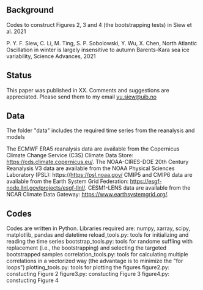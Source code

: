 Background
----------
Codes to construct Figures 2, 3 and 4 (the bootstrapping tests) in Siew et al. 2021

P. Y. F. Siew, C. Li, M. Ting, S. P. Sobolowski, Y. Wu, X. Chen, North Atlantic Oscillation in winter is largely insensitive to autumn Barents-Kara sea ice variability, Science Advances, 2021

Status
----------
This paper was published in XX. Comments and suggestions are appreciated. Please send them to my email yu.siew@uib.no 

Data 
----------
The folder "data" includes the required time series from the reanalysis and models

The ECMWF ERA5 reanalysis data are available from the Copernicus Climate Change Service (C3S) Climate Data Store: https://cds.climate.copernicus.eu/.
The NOAA-CIRES-DOE 20th Century Reanalysis V3 data are available from the NOAA Physical Sciences Laboratory (PSL): https://https://psl.noaa.gov/
CMIP5 and CMIP6 data are available from the Earth System Grid Federation: https://esgf-node.llnl.gov/projects/esgf-llnl/. 
CESM1-LENS data are available from the NCAR Climate Data Gateway: https://www.earthsystemgrid.org/. 

Codes
----------
Codes are written in Python. Libraries required are: numpy, xarray, scipy, matplotlib, pandas and datetime
reload_tools.py: tools for initializing and reading the time series
bootstrap_tools.py: tools for randome suffling with replacement (i.e., the bootstrapping) and selecting the targeted bootstrapped samples
correlation_tools.py: tools for calculating multiple correlations in a vectorized way (the advantage is to minimize the "for loops")
plotting_tools.py: tools for plotting the figures
figure2.py: constucting Figure 2
figure3.py: constucting Figure 3
figure4.py: constucting Figure 4
